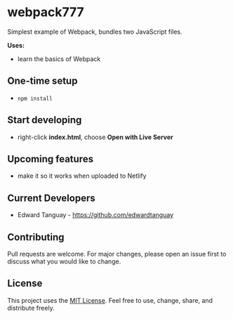 # webpack777

Simplest example of Webpack, bundles two JavaScript files.

**Uses:**
- learn the basics of Webpack

## One-time setup
- `npm install`

## Start developing
- right-click **index.html**, choose **Open with Live Server**

## Upcoming features
- make it so it works when uploaded to Netlify

## Current Developers

* Edward Tanguay - https://github.com/edwardtanguay

## Contributing
Pull requests are welcome. For major changes, please open an issue first to discuss what you would like to change.

## License

This project uses the [MIT License](https://choosealicense.com/licenses/mit). Feel free to use, change, share, and distribute freely.